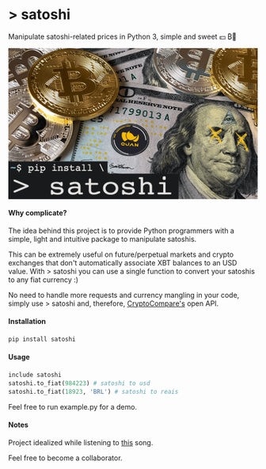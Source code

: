 # > satoshi
Manipulate satoshi-related prices in Python 3, simple and sweet 💵 ₿🍬

<img src="img/ccover.png" align="center" />

#### Why complicate?

The idea behind this project is to provide Python programmers with a simple, light and intuitive package to manipulate satoshis.

This can be extremely useful on future/perpetual markets and crypto exchanges that don't automatically associate XBT balances to an USD value. With > satoshi you can use a single function to convert your satoshis to any fiat currency :)

No need to handle more requests and currency mangling in your code, simply use > satoshi and, therefore, [CryptoCompare's](https://www.cryptocompare.com) open API.

#### Installation

```bash
pip install satoshi
```

#### Usage

```python
include satoshi
satoshi.to_fiat(984223) # satoshi to usd
satoshi.to_fiat(18923, 'BRL') # satoshi to reais
```

Feel free to run example.py for a demo.

#### Notes

Project idealized while listening to [this](https://open.spotify.com/track/3X4dJnyoxhFbNw1bX8qas0?si=M4xhiD7vQyerQnMLxfuyfQ) song.

Feel free to become a collaborator.